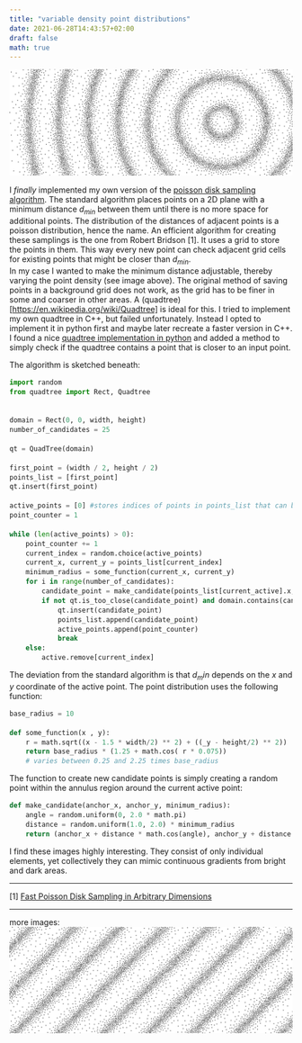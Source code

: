 ```yaml
---
title: "variable density point distributions"
date: 2021-06-28T14:43:57+02:00
draft: false
math: true
---
```


![a distribution of dots](/img/points_wave.svg)

I *finally* implemented my own version of the [poisson disk sampling algorithm](https://en.wikipedia.org/wiki/Supersampling#Poisson_disk). The standard algorithm places points on a 2D plane with a minimum distance $d_{min}$ between them until there is no more space for additional points. The distribution of the distances of adjacent points is a poisson distribution, hence the name. An efficient algorithm for creating these samplings is the one from Robert Bridson [1]. It uses a grid to store the points in them. This way every new point can check adjacent grid cells for existing points that might be closer than $d_{min}$.  
In my case I wanted to make the minimum distance adjustable, thereby varying the point density (see image above). The original method of saving points in a background grid does not work, as the grid has to be finer in some and coarser in other areas. A (quadtree)[https://en.wikipedia.org/wiki/Quadtree] is ideal for this. I tried to implement my own quadtree in C++, but failed unfortunately. Instead I opted to implement it in python first and maybe later recreate a faster version in C++. I found a nice [quadtree implementation in python](https://scipython.com/blog/quadtrees-2-implementation-in-python/) and added a method to simply check if the quadtree contains a point that is closer to an input point.

The algorithm is sketched beneath:

```python
import random
from quadtree import Rect, Quadtree


domain = Rect(0, 0, width, height)
number_of_candidates = 25

qt = QuadTree(domain)

first_point = (width / 2, height / 2)
points_list = [first_point]
qt.insert(first_point)

active_points = [0] #stores indices of points in points_list that can be used to spawn new points near to them
point_counter = 1

while (len(active_points) > 0):
    point_counter += 1
    current_index = random.choice(active_points)
    current_x, current_y = points_list[current_index]
    minimum_radius = some_function(current_x, current_y)
    for i in range(number_of_candidates):
        candidate_point = make_candidate(points_list[current_active].x, points_list[current_active].y , minimum_radius)
        if not qt.is_too_close(candidate_point) and domain.contains(candidate_point):
            qt.insert(candidate_point)
            points_list.append(candidate_point)
            active_points.append(point_counter)
            break
    else:
        active.remove[current_index]

```

The deviation from the standard algorithm is that $d_min$ depends on the $x$ and $y$ coordinate of the active point. The point distribution uses the following function:
```python
base_radius = 10

def some_function(x , y):
	r = math.sqrt((x - 1.5 * width/2) ** 2) + ((_y - height/2) ** 2))
	return base_radius * (1.25 + math.cos( r * 0.075))
    # varies between 0.25 and 2.25 times base_radius
```

The function to create new candidate points is simply creating a random point within the annulus region around the current active point:
```python
def make_candidate(anchor_x, anchor_y, minimum_radius):
    angle = random.uniform(0, 2.0 * math.pi)
    distance = random.uniform(1.0, 2.0) * minimum_radius
    return (anchor_x + distance * math.cos(angle), anchor_y + distance * math.sin(angle))
```

I find these images highly interesting. They consist of only individual elements, yet collectively they can mimic continuous gradients from bright and dark areas.

---
[1] [Fast Poisson Disk Sampling in Arbitrary Dimensions](https://www.cct.lsu.edu/~fharhad/ganbatte/siggraph2007/CD2/content/sketches/0250.pdf)

---
more images:
![a distribution of dots](/img/points_wave_diagonal.svg)